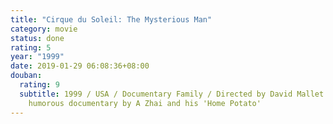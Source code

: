 ```yaml
---
title: "Cirque du Soleil: The Mysterious Man"
category: movie
status: done
rating: 5
year: "1999"
date: 2019-01-29 06:08:36+08:00
douban:
  rating: 9
  subtitle: 1999 / USA / Documentary Family / Directed by David Mallet / A
    humorous documentary by A Zhai and his 'Home Potato'
---
```



